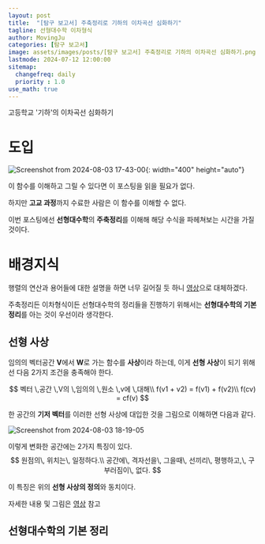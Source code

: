 ```yaml
---
layout: post
title:  "[탐구 보고서] 주축정리로 기하의 이차곡선 심화하기"
tagline: 선형대수학 이차형식
author: MovingJu
categories: [탐구 보고서]
image: assets/images/posts/[탐구 보고서] 주축정리로 기하의 이차곡선 심화하기.png
lastmode: 2024-07-12 12:00:00
sitemap:
  changefreq: daily
  priority : 1.0
use_math: true
---
```


고등학교 '기하'의 이차곡선 심화하기

# 도입

![Screenshot from 2024-08-03 17-43-00](https://github.com/user-attachments/assets/572ae75c-d11e-4f65-984f-f4c612c58a80){: width="400" height="auto"}

이 함수를 이해하고 그릴 수 있다면 이 포스팅을 읽을 필요가 없다.

하지만 **고교 과정**까지 수료한 사람은 이 함수를 이해할 수 없다.

이번 포스팅에선 **선형대수학**의 **주축정리**를 이해해 해당 수식을 파헤쳐보는 시간을 가질 것이다.

# 배경지식

행렬의 연산과 용어들에 대한 설명을 하면 너무 길어질 듯 하니 [영상](https://www.youtube.com/watch?v=83UnOz6HiOY&list=PL127T2Zu76FuVMq1UQnZv9SG-GFIdZfLg&index=2)으로 대체하겠다.

주축정리든 이차형식이든 선형대수학의 정리들을 진행하기 위해서는 **선형대수학의 기본 정리**를 아는 것이 우선이라 생각한다.

## 선형 사상
임의의 벡터공간 **V**에서 **W**로 가는 함수를 **사상**이라 하는데, 이게 **선형 사상**이 되기 위해선 다음 2가지 조건을 충족해야 한다.

$$
벡터 \,공간 \,V의 \,임의의 \,원소 \,v에 \,대해\\
f(v1 + v2) = f(v1) + f(v2)\\
f(cv) = cf(v)
$$

한 공간의 **기저 벡터**를 이러한 선형 사상에 대입한 것을 그림으로 이해하면 다음과 같다.

![Screenshot from 2024-08-03 18-19-05](https://github.com/user-attachments/assets/3bd20f7a-a134-4d37-a4c5-776408cb8f04)

이렇게 변화한 공간에는 2가지 특징이 있다.
$$
원점의\, 위치는\, 일정하다.\\
공간에\, 격자선을\, 그을때\, 선끼리\, 평행하고,\, 구부러짐이\, 없다.
$$

이 특징은 위의 **선형 사상의 정의**와 동치이다.

자세한 내용 및 그림은 [영상](https://www.youtube.com/watch?v=kYB8IZa5AuE&list=PLZHQObOWTQDPD3MizzM2xVFitgF8hE_ab&index=3) 참고

## 선형대수학의 기본 정리